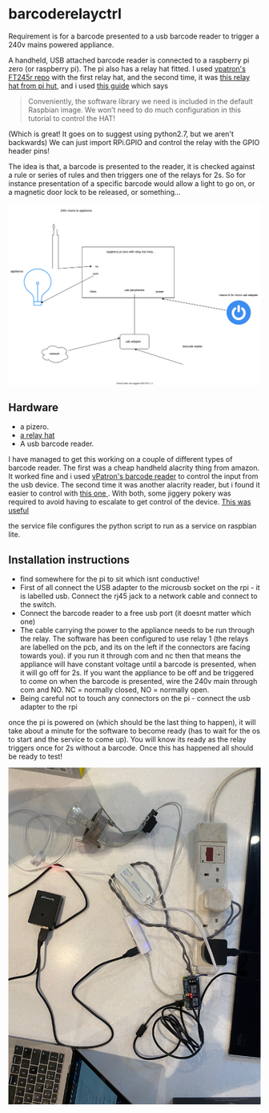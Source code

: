 # barcoderelayctrl
Requirement is for a barcode presented to a usb barcode reader to trigger a 240v mains powered appliance. 

A handheld, USB attached barcode reader is connected to a raspberry pi zero (or raspberry pi). The pi also has a relay hat fitted. I used [vpatron's FT245r repo](https://github.com/vpatron/relay_ft245r) with the first relay hat, and the second time, it was [this relay hat from pi hut](https://thepihut.com/products/raspberry-pi-zero-relay-hat), and i used [this guide](https://bc-robotics.com/tutorials/getting-started-raspberry-pi-relay-hat/) which says 

> Conveniently, the software library we need is included in the default Raspbian image. We won’t need to do much configuration in this tutorial to control the HAT! 

(Which is great! It goes on to suggest using python2.7, but we aren't backwards) We can just import RPi.GPIO and control the relay with the GPIO header pins! 

The idea is that, a barcode is presented to the reader, it is checked against a rule or series of rules and then triggers one of the relays for 2s. So for instance presentation of a specific barcode would allow a light to go on, or a magnetic door lock to be released, or something... 

<img src=https://raw.githubusercontent.com/dobb1n/barcoderelayctrl/main/pizero%20barcode%20relay.svg>

## Hardware
* a pizero. 
* [a relay hat](https://thepihut.com/products/raspberry-pi-zero-relay-hat)
* A usb barcode reader. 

I have managed to get this working on a couple of different types of barcode reader. The first was a cheap handheld alacrity thing from amazon. It worked fine and i used [vPatron's barcode reader](https://github.com/vpatron/barcode_scanner_python) to control the input from the usb device. The second time it was another alacrity reader, but i found it easier to control with [this one ](https://github.com/julzhk/usb_barcode_scanner.git). With both, some jiggery pokery was required to avoid having to escalate to get control of the device. [This was useful](https://doc.sccode.org/Guides/HID_permissions.html)

the service file configures the python script to run as a service on raspbian lite. 

## Installation instructions

* find somewhere for the pi to sit which isnt conductive!
* First of all connect the USB adapter to the microusb socket on the rpi - it is labelled usb. Connect the rj45 jack to a network cable and connect to the switch.
* Connect the barcode reader to a free usb port (it doesnt matter which one)
* The cable carrying the power to the appliance needs to be run through the relay. The software has been configured to use relay 1 (the relays are labelled on the pcb, and its on the left if the connectors are facing towards you). if you run it through com and nc then that means the appliance will have constant voltage until a barcode is presented, when it will go off for 2s. If you want the appliance to be off and be triggered to come on when the barcode is presented, wire the 240v main through com and NO. NC = normally closed, NO = normally open. 
* Being careful not to touch any connectors on the pi - connect the usb adapter to the rpi


once the pi is powered on (which should be the last thing to happen), it will take about a minute for the software to become ready (has to wait for the os to start and the service to come up). You will know its ready as the relay triggers once for 2s without a barcode. Once this has happened all should be ready to test!  

<img src=https://github.com/dobb1n/barcoderelayctrl/blob/main/IMG_3216.jpeg>
